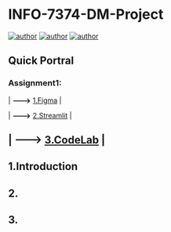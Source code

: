 # INFO-7374-DM-Project
[![author](https://img.shields.io/badge/Author-Rayden_Xu-blue.svg)](https://www.linkedin.com/in/rundong-xu-269012230/) 
[![author](https://img.shields.io/badge/Author-Binghui_Lai-blue.svg)](https://www.linkedin.com/in/binghui-lai/) 
[![author](https://img.shields.io/badge/Author-Ziwei_Duan-blue.svg)](https://www.linkedin.com/in/ziwei-duan-create/) 

## Quick Portral
### Assignment1:
| **--->** [1.Figma](https://www.figma.com/file/AyMd8FVlz2cA5shKAYW4ij/Streamlit-Design-System-(Community)?node-id=20904%3A1545&t=ITSZwbVloo2mekjk-1) |

| **--->** [2.Streamlit](https://dduan-zw-info-7374-dm-project-data-quality-3740hu.streamlit.app/Introduction) |

| **--->** [3.CodeLab](https://docs.google.com/document/d/1uQZj-iz8bjMJwHygQVe4_TeIjzr0lxkkMf3wOMDQAd4/edit#heading=h.7sa4zxkhmsum) |
-----------

## 1.Introduction

## 2.

## 3.
